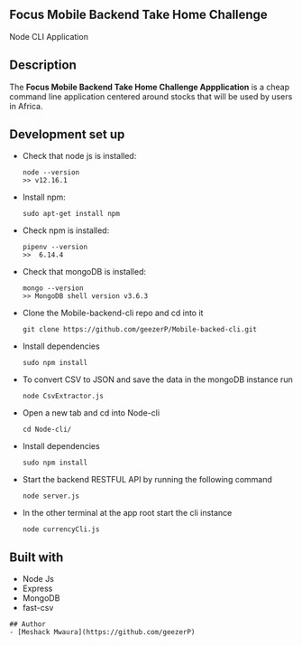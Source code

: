 ## Focus Mobile Backend Take Home Challenge

Node CLI Application


## Description

The **Focus Mobile Backend Take Home Challenge Appplication** is a cheap command line application centered around stocks that will be used by users in Africa. 


## Development set up


-   Check that node js is installed:

    ```
    node --version
    >> v12.16.1

    ```

-   Install npm:

    ```
    sudo apt-get install npm
    ```

-   Check npm is installed:
    ```
    pipenv --version
    >>  6.14.4

    ```
-   Check that mongoDB is installed:

    ```
    mongo --version
    >> MongoDB shell version v3.6.3

    ```


- Clone the Mobile-backend-cli  repo and cd into it
    ```
    git clone https://github.com/geezerP/Mobile-backed-cli.git
    ```
- Install dependencies 
    ```
    sudo npm install

    ```
- To convert CSV to JSON and save the data in the mongoDB instance run
    ```
    node CsvExtractor.js 

    ```

- Open a new tab and cd into Node-cli
    ```
    cd Node-cli/

    ```
- Install dependencies 
    ```
    sudo npm install

    ```

- Start the backend RESTFUL API by running the following command 
    ```
    node server.js 

    ```
- In the other terminal at the app root start the cli instance
    ```
    node currencyCli.js 

    ```  

## Built with
- Node Js
- Express
- MongoDB
- fast-csv
 ```
 ## Author
- [Meshack Mwaura](https://github.com/geezerP)